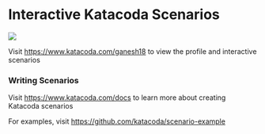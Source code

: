 # Interactive Katacoda Scenarios

[![](http://shields.katacoda.com/katacoda/ganesh18/count.svg)](https://www.katacoda.com/ganesh18 "Get your profile on Katacoda.com")

Visit https://www.katacoda.com/ganesh18 to view the profile and interactive scenarios

### Writing Scenarios
Visit https://www.katacoda.com/docs to learn more about creating Katacoda scenarios

For examples, visit https://github.com/katacoda/scenario-example

